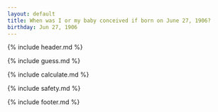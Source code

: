 ```yaml
---
layout: default
title: When was I or my baby conceived if born on June 27, 1906?
birthday: Jun 27, 1906
---
```


{% include header.md %}

{% include guess.md %}

{% include calculate.md %}

{% include safety.md %}

{% include footer.md %}



